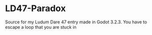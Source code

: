 # LD47-Paradox
Source for my Ludum Dare 47 entry made in Godot 3.2.3. You have to escape a loop that you are stuck in
